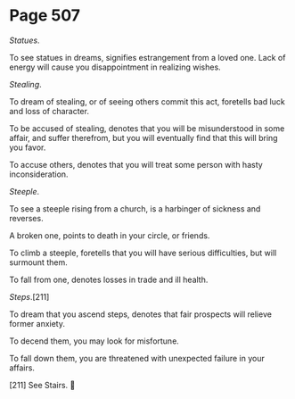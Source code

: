 # Page 507
_Statues_.


To see statues in dreams, signifies estrangement from a loved one.
Lack of energy will cause you disappointment in realizing wishes.


_Stealing_.


To dream of stealing, or of seeing others commit this act,
foretells bad luck and loss of character.


To be accused of stealing, denotes that you will be misunderstood
in some affair, and suffer therefrom, but you will eventually find
that this will bring you favor.


To accuse others, denotes that you will treat some person
with hasty inconsideration.


_Steeple_.


To see a steeple rising from a church, is a harbinger of
sickness and reverses.


A broken one, points to death in your circle, or friends.


To climb a steeple, foretells that you will have serious difficulties,
but will surmount them.


To fall from one, denotes losses in trade and ill health.


_Steps_.[211]


To dream that you ascend steps, denotes that fair prospects
will relieve former anxiety.


To decend them, you may look for misfortune.


To fall down them, you are threatened with unexpected failure
in your affairs.



[211] See Stairs.
